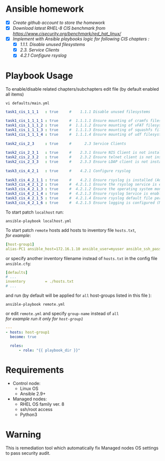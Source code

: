 
# Ansible homework  
- [x] *Create github account to store the homework*  
- [x] *Download latest RHEL-8 CIS benchmark from https://www.cisecurity.org/benchmark/red_hat_linux/*  
- [x] *Implement with Ansible playbooks logic for following CIS chapters :*  
     - [x] *1.1.1. Disable unused filesystems*  
     - [x] *2.3. Service Clients*  
     - [x] *4.2.1 Configure rsyslog*  

# Playbook Usage  
To enable/disable related chapters/subchapters edit file (by default enabled all items)
```
vi defaults/main.yml
```
```yaml
task1_cis_1_1_1   : true     #    1.1.1 Disable unused filesystems 

task1_cis_1_1_1_1 : true     #  1.1.1.1 Ensure mounting of cramfs filesystems is disabled (Automated)
task1_cis_1_1_1_2 : true     #  1.1.1.2 Ensure mounting of vFAT filesystems is limited (Manual)
task1_cis_1_1_1_3 : true     #  1.1.1.3 Ensure mounting of squashfs filesystems is disabled (Automated)
task1_cis_1_1_1_4 : true     #  1.1.1.4 Ensure mounting of udf filesystems is disabled (Automated)
  
task2_cis_2_3     : true     #      2.3 Service Clients
						   
task2_cis_2_3_1   : true     #    2.3.1 Ensure NIS Client is not installed (Automated)
task2_cis_2_3_2   : true     #    2.3.2 Ensure telnet client is not installed (Automated) 
task2_cis_2_3_3   : true     #    2.3.3 Ensure LDAP client is not installed (Automated)
						   
task3_cis_4_2_1   : true     #    4.2.1 Configure rsyslog
						   
task3_cis_4_2_1_1 : true     #    4.2.1 Ensure rsyslog is installed (Automated)
task3_cis_4_2_1_2 : true     #  4.2.1.1 Ensure the rsyslog service is enabled and active (Automated)
task3_cis_4_2_1_3 : true     #  4.2.1.2 Ensure the operating system monitors all remote access methods (Automated)
task3_cis_4_2_1_4 : true     #  4.2.1.3 Ensure rsyslog Service is enabled (Automated)
task3_cis_4_2_1_5 : true     #  4.2.1.4 Ensure rsyslog default file permissions configured (Automated)
task3_cis_4_2_1_6 : true     #  4.2.1.5 Ensure logging is configured (Manual)
```
To start patch <code>localhost</code> run:
```
ansible-playbook localhost.yml
```
To start patch <code>remote</code> hosts add hosts 
to inventory file <code>hosts.txt</code>,   
*for example*:
```yml
[host-group1]
alias-PC1 ansible_host=172.16.1.10 ansible_user=myuser ansible_ssh_pass=myuserpwd ansible_sudo_pass=rootpwd
```
or specify another inventory filename instead of <code>hosts.txt</code> in the config file <code>ansible.cfg</code>:  
```yaml
[defaults]
# ...
inventory         = ./hosts.txt
# ...
```
and run (by default will be applied for <code>all</code> host-groups listed in this file ):
```
ansible-playbook remote.yml
```
or edit <code>remote.yml</code> and specify <code>group-name</code> instead of <code>all</code>  
*for example run it only for <code>host-group1</code>*
```yaml
---
- hosts: host-group1
  become: true

  roles:
      - role: "{{ playbook_dir }}"
```
# Requirements 
  - Control node:
    - Linux OS
    - Ansible 2.9+
  - Managed nodes:
    - RHEL OS family ver. 8
    - ssh/root access
    - Python3

# Warning
This is remediation tool which automatically fix Managed nodes OS settings to pass security audit.
